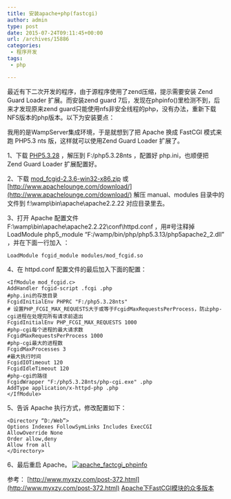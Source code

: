 ```yaml
---
title: 安装apache+php(fastcgi)
author: admin
type: post
date: 2015-07-24T09:11:45+00:00
url: /archives/15886
categories:
 - 程序开发
tags:
 - php

---
```

最近有下二次开发的程序，由于源程序使用了zend压缩，提示需要安装 Zend Guard Loader 扩展。而安装zend guard 7后，发现在phpinfo()里检测不到，后来才发现原来zend guard只能使用nfs非安全线程的php，没有办法，重新下载NFS版本的php版本。以下为安装要点：

我用的是WampServer集成环境，于是就想到了把 Apache 换成 FastCGI 模式来跑 PHP5.3 nts 版，这样就可以使用Zend Guard Loader 扩展了。

1、下载 [PHP5.3.28](http://windows.php.net/downloads/releases/php-5.3.28-nts-Win32-VC9-x86.zip) ，解压到 F:/php5.3.28nts ，配置好 php.ini，也顺便把 Zend Guard Loader 扩展配置好。

2、下载 [mod_fcgid-2.3.6-win32-x86.zip](http://archive.apache.org/dist/httpd/binaries/win32/) 或 [http://www.apachelounge.com/download/](http://www.apachelounge.com/download/) 解压 manual、modules 目录中的文件到 f:\wamp\bin\apache\apache2.2.22 对应目录里去。

3、打开 Apache 配置文件 F:\wamp\bin\apache\apache2.2.22\conf\httpd.conf ，用#号注释掉 LoadModule php5\_module “F:/wamp/bin/php/php5.3.13/php5apache2\_2.dll” ，并在下面一行加入 ：

```
LoadModule fcgid_module modules/mod_fcgid.so
```

4、在 httpd.conf 配置文件的最后加入下面的配置：

```
<IfModule mod_fcgid.c>
AddHandler fcgid-script .fcgi .php
#php.ini的存放目录
FcgidInitialEnv PHPRC "F:/php5.3.28nts"
# 设置PHP_FCGI_MAX_REQUESTS大于或等于FcgidMaxRequestsPerProcess，防止php-cgi进程在处理完所有请求前退出
FcgidInitialEnv PHP_FCGI_MAX_REQUESTS 1000
#php-cgi每个进程的最大请求数
FcgidMaxRequestsPerProcess 1000
#php-cgi最大的进程数
FcgidMaxProcesses 3
#最大执行时间
FcgidIOTimeout 120
FcgidIdleTimeout 120
#php-cgi的路径
FcgidWrapper "F:/php5.3.28nts/php-cgi.exe" .php
AddType application/x-httpd-php .php
</IfModule>

```

5、告诉 Apache 执行方式，修改配置如下：

```
<Directory “D:/Web”>
Options Indexes FollowSymLinks Includes ExecCGI
AllowOverride None
Order allow,deny
Allow from all
</Directory>

```

6、最后重启 Apache。
[![apache_factcgi_phpinfo](http://blog.haohtml.com/wp-content/uploads/2015/07/apache_factcgi_phpinfo.png)][1]



参考： [http://www.myxzy.com/post-372.html](http://www.myxzy.com/post-372.html) [Apache下FastCGI模块的众多版本](http://www.javatang.com/archives/2010/01/07/3629356.html)

 [1]: http://blog.haohtml.com/wp-content/uploads/2015/07/apache_factcgi_phpinfo.png